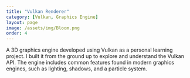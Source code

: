 ```yaml
---
title: "Vulkan Renderer"
category: [Vulkan, Graphics Engine]
layout: page
image: /assets/img/Bloom.png
order: 4
---
```

A 3D graphics engine developed using Vulkan as a personal learning project. I built it from the ground up to explore and understand the Vulkan API. The engine includes common features found in modern graphics engines, such as lighting, shadows, and a particle system.
